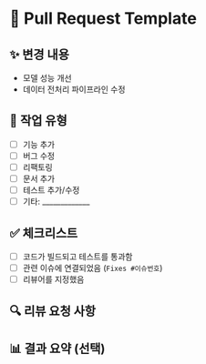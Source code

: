 
# 📌 Pull Request Template

## ✨ 변경 내용
<!-- 이 PR에서 어떤 변경을 했는지 요약해 주세요 -->
- 모델 성능 개선
- 데이터 전처리 파이프라인 수정

## 📂 작업 유형
- [ ] 기능 추가
- [ ] 버그 수정
- [ ] 리팩토링
- [ ] 문서 추가
- [ ] 테스트 추가/수정
- [ ] 기타: _____________

## ✅ 체크리스트
- [ ] 코드가 빌드되고 테스트를 통과함
- [ ] 관련 이슈에 연결되었음 (`Fixes #이슈번호`)
- [ ] 리뷰어를 지정했음

## 🔍 리뷰 요청 사항
<!-- 리뷰어에게 집중적으로 봐줬으면 하는 부분이 있다면 적어주세요 -->

## 📊 결과 요약 (선택)
<!-- 모델 성능, 주요 지표 등을 기록하면 협업에 도움이 됩니다 -->